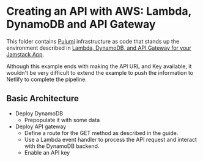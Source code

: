 # Creating an API with AWS: Lambda, DynamoDB and API Gateway

This folder contains [Pulumi](https://www.pulumi.com/) infrastructure as code that stands up the environment described in [Lambda, DynamoDB, and API Gateway for your Jamstack App](https://www.netlify.com/guides/creating-an-api-with-aws-lambda-dynamodb-and-api-gateway).

Although this example ends with making the API URL and Key available, it wouldn't be very difficult to extend the example to push the information to Netlify to complete the pipeline.

## Basic Architecture

- Deploy DynamoDB
  - Prepopulate it with some data
- Deploy API gateway
  - Define a route for the GET method as described in the guide.
  - Use a Lambda event handler to process the API request and interact with the DynamoDB backend.
  - Enable an API key
